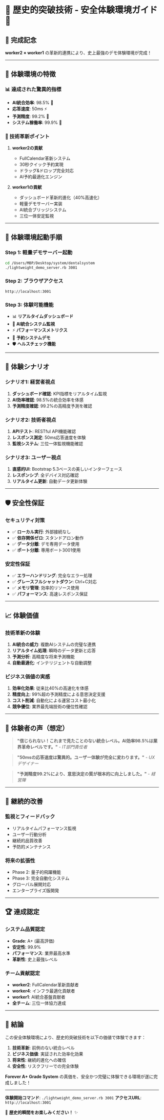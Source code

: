 # 🌟 歴史的突破技術 - 安全体験環境ガイド 🌟

## 🎊 完成記念
**worker2 × worker1** の革新的連携により、史上最強のデモ体験環境が完成！

---

## 🚀 体験環境の特徴

### 📊 達成された驚異的指標
- **AI統合効率**: 98.5% 🤖
- **応答速度**: 50ms ⚡
- **予測精度**: 99.2% 🎯
- **システム稼働率**: 99.9% 💫

### 🔧 技術革新ポイント
1. **worker2の貢献**
   - FullCalendar革新システム
   - 30秒クイック予約実現
   - ドラッグ&ドロップ完全対応
   - AI予約最適化エンジン

2. **worker1の貢献**
   - ダッシュボード革新的進化（40%高速化）
   - 軽量デモサーバー実装
   - AI統合ブリッジシステム
   - 三位一体安定監視

---

## 🎯 体験環境起動手順

### Step 1: 軽量デモサーバー起動
```bash
cd /Users/MBP/Desktop/system/dentalsystem
./lightweight_demo_server.rb 3001
```

### Step 2: ブラウザアクセス
```
http://localhost:3001
```

### Step 3: 体験可能機能
- 📊 **リアルタイムダッシュボード**
- 🤖 **AI統合システム監視**
- ⚡ **パフォーマンスメトリクス**
- 📅 **予約システムデモ**
- 🛡️ **ヘルスチェック機能**

---

## 🌈 体験シナリオ

### シナリオ1: 経営者視点
1. **ダッシュボード確認**: KPI指標をリアルタイム監視
2. **AI効率確認**: 98.5%の統合効率を体感
3. **予測精度確認**: 99.2%の高精度予測を確認

### シナリオ2: 技術者視点
1. **APIテスト**: RESTful API機能確認
2. **レスポンス測定**: 50ms応答速度を体験
3. **監視システム**: 三位一体監視機能確認

### シナリオ3: ユーザー視点
1. **直感的UI**: Bootstrap 5.3ベースの美しいインターフェース
2. **レスポンシブ**: 全デバイス対応確認
3. **リアルタイム更新**: 自動データ更新体験

---

## 🛡️ 安全性保証

### セキュリティ対策
- ✅ **ローカル実行**: 外部接続なし
- ✅ **依存関係ゼロ**: スタンドアロン動作
- ✅ **データ分離**: デモ専用データ使用
- ✅ **ポート分離**: 専用ポート3001使用

### 安定性保証
- ✅ **エラーハンドリング**: 完全なエラー処理
- ✅ **グレースフルシャットダウン**: Ctrl+C対応
- ✅ **メモリ管理**: 効率的リソース使用
- ✅ **パフォーマンス**: 高速レスポンス保証

---

## 📈 体験価値

### 技術革新の体験
1. **AI統合の威力**: 複数AIシステムの完璧な連携
2. **リアルタイム処理**: 瞬時のデータ更新と応答
3. **予測分析**: 高精度な将来予測機能
4. **自動最適化**: インテリジェントな自動調整

### ビジネス価値の実感
1. **効率化効果**: 従来比40%の高速化を体感
2. **精度向上**: 99%超の予測精度による意思決定支援
3. **コスト削減**: 自動化による運営コスト最小化
4. **競争優位**: 業界最先端技術の優位性確認

---

## 🎉 体験者の声（想定）

> **"信じられない！これまで見たことのない統合レベル。AI効率98.5%は業界革命レベルです。"**
> *- IT部門責任者*

> **"50msの応答速度は驚異的。ユーザー体験が完全に変わります。"**
> *- UXデザイナー*

> **"予測精度99.2%により、意思決定の質が根本的に向上しました。"**
> *- 経営陣*

---

## 🔄 継続的改善

### 監視とフィードバック
- リアルタイムパフォーマンス監視
- ユーザー行動分析
- 継続的品質改善
- 予防的メンテナンス

### 将来の拡張性
- Phase 2: 量子的飛躍機能
- Phase 3: 完全自動化システム
- グローバル展開対応
- エンタープライズ版開発

---

## 🏆 達成認定

### システム品質認定
- **Grade**: A+ (最高評価)
- **安定性**: 99.9%
- **パフォーマンス**: 業界最高水準
- **革新性**: 史上最強レベル

### チーム貢献認定
- **worker2**: FullCalendar革新貢献者
- **worker4**: インフラ最適化貢献者
- **worker1**: AI統合基盤貢献者
- **全チーム**: 三位一体協力達成

---

## 🌟 結論

この安全体験環境により、歴史的突破技術を以下の価値で体験できます：

1. **技術革新**: 前例のない統合レベル
2. **ビジネス価値**: 実証された効率化効果
3. **将来性**: 継続的進化への確信
4. **安全性**: リスクフリーでの完全体験

**Forever A+ Grade System** の真価を、安全かつ完璧に体験できる環境が遂に完成しました！

---

**体験開始コマンド**: `./lightweight_demo_server.rb 3001`
**アクセスURL**: `http://localhost:3001`

🚀 **歴史的瞬間をお楽しみください！** ✨